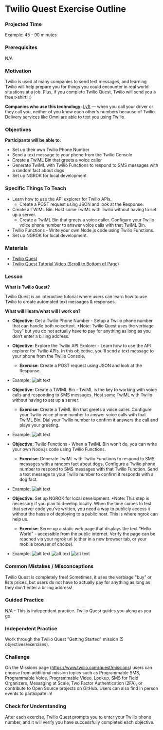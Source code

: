 # Twilio Quest Exercise Outline

### Projected Time

Example: 45 - 90 minutes

### Prerequisites

N/A

### Motivation

Twilio is used at many companies to send text messages, and learning Twilio will help prepare you for things you could encounter in real world situations at a job. Plus, if you complete Twilio Quest, Twilio will send you a free t-shirt! :)

**Companies who use this technology:** [Lyft](https://www.lyft.com/rider) — when you call your driver or they call you, neither of you know each other's numbers because of Twilio.  Delivery services like [Omni](https://www.beomni.com/) are able to text you using Twilio.

### Objectives

**Participants will be able to:**

- Set up their own Twilio Phone Number
- Send a text message to your phone from the Twilio Console
- Create a TwiML Bin that greets a voice caller
- Generate TwiML with Twilio Functions to respond to SMS messages with a random fact about dogs
- Set up NGROK for local development

### Specific Things To Teach

- Learn how to use the API explorer for Twilio APIs.
	- Create a POST request using JSON and look at the Response.
- Create a TWIML Bin. Host some TwiML with Twilio without having to set up a server.
	- Create a TwiML Bin that greets a voice caller. Configure your Twilio voice phone number to answer voice calls with that TwiML Bin. 
- Twilio Functions - Write your own Node.js code using Twilio Functions. 
- Set up NGROK for local development.

### Materials

- [Twilio Quest](https://www.twilio.com/quest/welcome)
- [Twilio Quest Tutorial Video (Scroll to Bottom of Page)](https://www.twilio.com/quest/welcome)

### Lesson

**What is Twilio Quest?**

Twilio Quest is an interactive tutorial where users can learn how to use Twilio to create automated text messages & responses.

**What will I learn/what will I work on?**

- **Objective:** Get a Twilio Phone Number - Setup a Twilio phone number that can handle both voice/text. *Note: Twilio Quest uses the verbiage “buy” but you do not actually have to pay for anything as long as you don’t enter a billing address.

- **Objective:** Explore the Twilio API Explorer - Learn how to use the API explorer for Twilio APIs. In this objective, you'll send a text message to your phone from the Twilio Console.
	- **Exercise:** Create a POST request using JSON and look at the Response.

- Example:
![alt text](https://github.com/Techtonica/curriculum/blob/master/api/Screen%20Shot%202018-10-08%20at%207.15.15%20PM.png)

- **Objective:** Create a TWIML Bin - TwiML is the key to working with voice calls and responding to SMS messages. Host some TwiML with Twilio without having to set up a server.
	- **Exercise:** Create a TwiML Bin that greets a voice caller. Configure your Twilio voice phone number to answer voice calls with that TwiML Bin. Dial your Twilio number to confirm it answers the call and plays your greeting.

- Example:
![alt text](https://github.com/Techtonica/curriculum/blob/master/api/Screen%20Shot%202018-10-08%20at%207.26.01%20PM.png)

- **Objective:** Twilio Functions - When a TwiML Bin won’t do, you can write your own Node.js code using Twilio Functions. 
	- **Exercise:** Generate TwiML with Twilio Functions to respond to SMS messages with a random fact about dogs. Configure a Twilio phone number to respond to SMS messages with that Twilio Function. Send a text message to your Twilio number to confirm it responds with a dog fact.
	
- Example:
![alt text](https://github.com/Techtonica/curriculum/blob/master/api/Screen%20Shot%202018-10-08%20at%207.31.03%20PM.png)

- **Objective:** Set up NGROK for local development. *Note: This step is necessary if you plan to develop locally. When the time comes to test that server code you've written, you need a way to publicly access it without the hassle of deploying to a public host. This is where ngrok can help us.
	- **Exercise:** Serve up a static web page that displays the text “Hello World” - accessible from the public internet. Verify the page can be reached via your ngrok url (either in a new browser tab, or your mobile browser of choice). 
	
- Example:
![alt text](https://github.com/Techtonica/curriculum/blob/master/api/Screen%20Shot%202018-10-08%20at%207.44.02%20PM.png)
![alt text](https://github.com/Techtonica/curriculum/blob/master/api/Screen%20Shot%202018-10-08%20at%207.44.12%20PM.png)
![alt text](https://github.com/Techtonica/curriculum/blob/master/api/Screen%20Shot%202018-10-08%20at%207.44.22%20PM.png)

### Common Mistakes / Misconceptions

Twilio Quest is completely free! Sometimes, it uses the verbiage "buy" or lists prices, but users do not have to actually pay for anything as long as they don't enter a billing address!


### Guided Practice

N/A - This is independent practice. Twilio Quest guides you along as you go.


### Independent Practice

Work through the Twilio Quest "Getting Started" mission (5 objectives/exercises).


### Challenge

On the Missions page (https://www.twilio.com/quest/missions) users can choose from additional mission topics such as Programmable SMS, Programmable Voice, Programmable Video, Lookup, SMS for Field Organizers, Messaging at Scale, Two Factor Authentication (2FA), or contribute to Open Source projects on GitHub. Users can also find in person events to participate in!


### Check for Understanding

After each exercise, Twilio Quest prompts you to enter your Twilio phone number, and it will verify you have successfully completed each objective.
